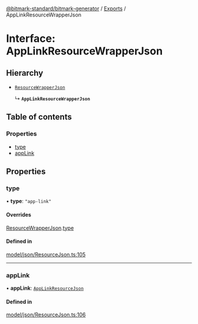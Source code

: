 [@bitmark-standard/bitmark-generator](../API.md) / [Exports](../modules.md) / AppLinkResourceWrapperJson

# Interface: AppLinkResourceWrapperJson

## Hierarchy

- [`ResourceWrapperJson`](ResourceWrapperJson.md)

  ↳ **`AppLinkResourceWrapperJson`**

## Table of contents

### Properties

- [type](AppLinkResourceWrapperJson.md#type)
- [appLink](AppLinkResourceWrapperJson.md#appLink)

## Properties

### type

• **type**: ``"app-link"``

#### Overrides

[ResourceWrapperJson](ResourceWrapperJson.md).[type](ResourceWrapperJson.md#type)

#### Defined in

[model/json/ResourceJson.ts:105](https://github.com/getMoreBrain/bitmark-generator/blob/de39d9c/src/model/json/ResourceJson.ts#L105)

___

### appLink

• **appLink**: [`AppLinkResourceJson`](AppLinkResourceJson.md)

#### Defined in

[model/json/ResourceJson.ts:106](https://github.com/getMoreBrain/bitmark-generator/blob/de39d9c/src/model/json/ResourceJson.ts#L106)
